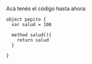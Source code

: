 Acá tenés el código hasta ahora:

```
object pepito {
  var salud = 100
  
  method salud(){ 
    return salud
  }
  
}
```
